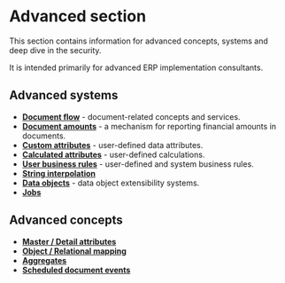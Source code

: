 # Advanced section

This section contains information for advanced concepts, systems and deep dive in the security.

It is intended primarily for advanced ERP implementation consultants.

## Advanced systems

- **[Document flow](https://docs.erp.net/tech/advanced/document-flow/index.html)** - document-related concepts and services.
- **[Document amounts](https://docs.erp.net/tech/advanced/document-amounts/index.html)** - a mechanism for reporting financial amounts in documents.
- **[Custom attributes](https://docs.erp.net/tech/advanced/custom-attributes/index.html)** - user-defined data attributes.
- **[Calculated attributes](https://docs.erp.net/tech/advanced/calculated-attributes/index.html)** - user-defined calculations.
- **[User business rules](https://docs.erp.net/tech/advanced/user-business-rules/index.html)** - user-defined and system business rules.
- **[String interpolation](https://docs.erp.net/tech/advanced/string-interpolation/index.html)**
- **[Data objects](https://docs.erp.net/tech/advanced/data-objects/index.html)** - data object extensibility systems.
- **[Jobs](https://docs.erp.net/tech/advanced/jobs/index.html)**

## Advanced concepts

- **[Master / Detail attributes](https://docs.erp.net/tech/advanced/concepts/master-detail-attributes.html)**
- **[Object / Relational mapping](https://docs.erp.net/tech/advanced/concepts/object-relational-mapping.html)**
- **[Aggregates](https://docs.erp.net/tech/advanced/concepts/aggregates.html)**
- **[Scheduled document events](https://docs.erp.net/tech/advanced/concepts/scheduled-document-events/index.html)**
